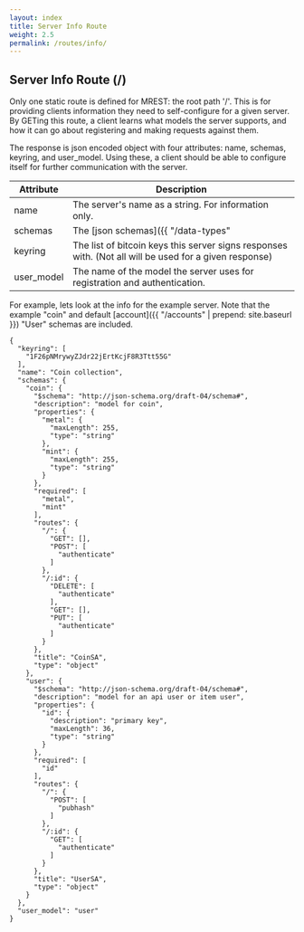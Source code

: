 ```yaml
---
layout: index
title: Server Info Route
weight: 2.5
permalink: /routes/info/
---
```


## Server Info Route (/)
Only one static route is defined for MREST: the root path '/'. This is for providing clients information they need to self-configure for a given server. By GETing this route, a client learns what models the server supports, and how it can go about registering and making requests against them.

The response is json encoded object with four attributes: name, schemas, keyring, and user_model. Using these, a client should be able to configure itself for further communication with the server.

| Attribute | Description                                     |
|-----------|----------------------------------------------------------|
| name      | The server's name as a string. For information only.     |
| schemas   | The [json schemas]({{ "/data-types" | prepend: site.baseurl }}) this server supports.   |
| keyring   | The list of bitcoin keys this server signs responses with. (Not all will be used for a given response)  |
| user_model | The name of the model the server uses for registration and authentication. |

For example, lets look at the info for the example server. Note that the example "coin" and default [account]({{ "/accounts" | prepend: site.baseurl }}) "User" schemas are included.

```
{
  "keyring": [
    "1F26pNMrywyZJdr22jErtKcjF8R3Ttt55G"
  ], 
  "name": "Coin collection", 
  "schemas": {
    "coin": {
      "$schema": "http://json-schema.org/draft-04/schema#", 
      "description": "model for coin", 
      "properties": {
        "metal": {
          "maxLength": 255, 
          "type": "string"
        }, 
        "mint": {
          "maxLength": 255, 
          "type": "string"
        }
      }, 
      "required": [
        "metal", 
        "mint"
      ], 
      "routes": {
        "/": {
          "GET": [], 
          "POST": [
            "authenticate"
          ]
        }, 
        "/:id": {
          "DELETE": [
            "authenticate"
          ], 
          "GET": [], 
          "PUT": [
            "authenticate"
          ]
        }
      }, 
      "title": "CoinSA", 
      "type": "object"
    }, 
    "user": {
      "$schema": "http://json-schema.org/draft-04/schema#", 
      "description": "model for an api user or item user", 
      "properties": {
        "id": {
          "description": "primary key", 
          "maxLength": 36, 
          "type": "string"
        }
      }, 
      "required": [
        "id"
      ], 
      "routes": {
        "/": {
          "POST": [
            "pubhash"
          ]
        }, 
        "/:id": {
          "GET": [
            "authenticate"
          ]
        }
      }, 
      "title": "UserSA", 
      "type": "object"
    }
  }, 
  "user_model": "user"
}
```